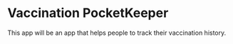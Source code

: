 # Vaccination PocketKeeper

This app will be an app that helps people to track their vaccination history.  